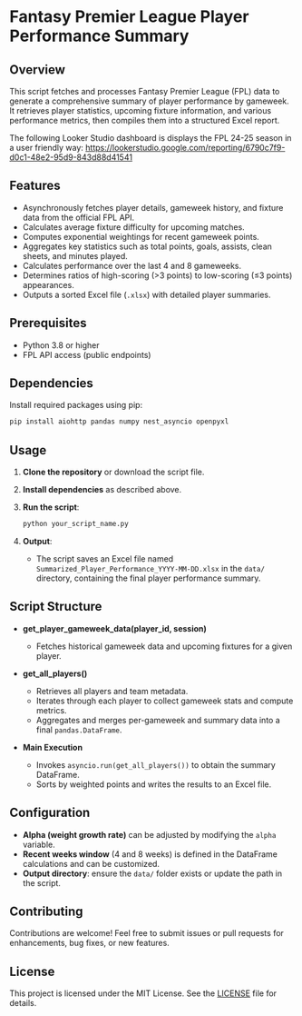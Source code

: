 # Fantasy Premier League Player Performance Summary

## Overview

This script fetches and processes Fantasy Premier League (FPL) data to generate a comprehensive summary of player performance by gameweek. It retrieves player statistics, upcoming fixture information, and various performance metrics, then compiles them into a structured Excel report.

The following Looker Studio dashboard is displays the FPL 24-25 season in a user friendly way: https://lookerstudio.google.com/reporting/6790c7f9-d0c1-48e2-95d9-843d88d41541

## Features

* Asynchronously fetches player details, gameweek history, and fixture data from the official FPL API.
* Calculates average fixture difficulty for upcoming matches.
* Computes exponential weightings for recent gameweek points.
* Aggregates key statistics such as total points, goals, assists, clean sheets, and minutes played.
* Calculates performance over the last 4 and 8 gameweeks.
* Determines ratios of high-scoring (>3 points) to low-scoring (≤3 points) appearances.
* Outputs a sorted Excel file (`.xlsx`) with detailed player summaries.

## Prerequisites

* Python 3.8 or higher
* FPL API access (public endpoints)

## Dependencies

Install required packages using pip:

```bash
pip install aiohttp pandas numpy nest_asyncio openpyxl
```

## Usage

1. **Clone the repository** or download the script file.
2. **Install dependencies** as described above.
3. **Run the script**:

   ```bash
   python your_script_name.py
   ```
4. **Output**:

   * The script saves an Excel file named `Summarized_Player_Performance_YYYY-MM-DD.xlsx` in the `data/` directory, containing the final player performance summary.

## Script Structure

* **get\_player\_gameweek\_data(player\_id, session)**

  * Fetches historical gameweek data and upcoming fixtures for a given player.
* **get\_all\_players()**

  * Retrieves all players and team metadata.
  * Iterates through each player to collect gameweek stats and compute metrics.
  * Aggregates and merges per-gameweek and summary data into a final `pandas.DataFrame`.
* **Main Execution**

  * Invokes `asyncio.run(get_all_players())` to obtain the summary DataFrame.
  * Sorts by weighted points and writes the results to an Excel file.

## Configuration

* **Alpha (weight growth rate)** can be adjusted by modifying the `alpha` variable.
* **Recent weeks window** (4 and 8 weeks) is defined in the DataFrame calculations and can be customized.
* **Output directory**: ensure the `data/` folder exists or update the path in the script.

## Contributing

Contributions are welcome! Feel free to submit issues or pull requests for enhancements, bug fixes, or new features.

## License

This project is licensed under the MIT License. See the [LICENSE](LICENSE) file for details.
